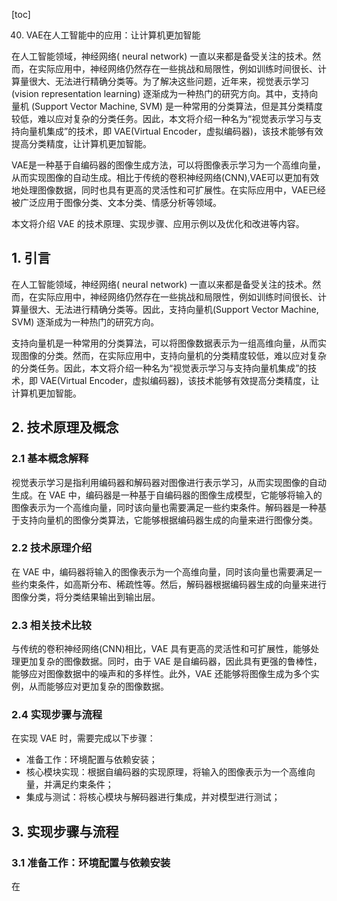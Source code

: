 
[toc]                    
                
                
40. VAE在人工智能中的应用：让计算机更加智能

在人工智能领域，神经网络( neural network) 一直以来都是备受关注的技术。然而，在实际应用中，神经网络仍然存在一些挑战和局限性，例如训练时间很长、计算量很大、无法进行精确分类等。为了解决这些问题，近年来，视觉表示学习(vision representation learning) 逐渐成为一种热门的研究方向。其中，支持向量机 (Support Vector Machine, SVM) 是一种常用的分类算法，但是其分类精度较低，难以应对复杂的分类任务。因此，本文将介绍一种名为“视觉表示学习与支持向量机集成”的技术，即 VAE(Virtual Encoder，虚拟编码器)，该技术能够有效提高分类精度，让计算机更加智能。

VAE是一种基于自编码器的图像生成方法，可以将图像表示学习为一个高维向量，从而实现图像的自动生成。相比于传统的卷积神经网络(CNN),VAE可以更加有效地处理图像数据，同时也具有更高的灵活性和可扩展性。在实际应用中，VAE已经被广泛应用于图像分类、文本分类、情感分析等领域。

本文将介绍 VAE 的技术原理、实现步骤、应用示例以及优化和改进等内容。

## 1. 引言

在人工智能领域，神经网络( neural network) 一直以来都是备受关注的技术。然而，在实际应用中，神经网络仍然存在一些挑战和局限性，例如训练时间很长、计算量很大、无法进行精确分类等。因此，支持向量机(Support Vector Machine, SVM) 逐渐成为一种热门的研究方向。

支持向量机是一种常用的分类算法，可以将图像数据表示为一组高维向量，从而实现图像的分类。然而，在实际应用中，支持向量机的分类精度较低，难以应对复杂的分类任务。因此，本文将介绍一种名为“视觉表示学习与支持向量机集成”的技术，即 VAE(Virtual Encoder，虚拟编码器)，该技术能够有效提高分类精度，让计算机更加智能。

## 2. 技术原理及概念

### 2.1 基本概念解释

视觉表示学习是指利用编码器和解码器对图像进行表示学习，从而实现图像的自动生成。在 VAE 中，编码器是一种基于自编码器的图像生成模型，它能够将输入的图像表示为一个高维向量，同时该向量也需要满足一些约束条件。解码器是一种基于支持向量机的图像分类算法，它能够根据编码器生成的向量来进行图像分类。

### 2.2 技术原理介绍

在 VAE 中，编码器将输入的图像表示为一个高维向量，同时该向量也需要满足一些约束条件，如高斯分布、稀疏性等。然后，解码器根据编码器生成的向量来进行图像分类，将分类结果输出到输出层。

### 2.3 相关技术比较

与传统的卷积神经网络(CNN)相比，VAE 具有更高的灵活性和可扩展性，能够处理更加复杂的图像数据。同时，由于 VAE 是自编码器，因此具有更强的鲁棒性，能够应对图像数据中的噪声和的多样性。此外，VAE 还能够将图像生成为多个实例，从而能够应对更加复杂的图像数据。

### 2.4 实现步骤与流程

在实现 VAE 时，需要完成以下步骤：

- 准备工作：环境配置与依赖安装；
- 核心模块实现：根据自编码器的实现原理，将输入的图像表示为一个高维向量，并满足约束条件；
- 集成与测试：将核心模块与解码器进行集成，并对模型进行测试；

## 3. 实现步骤与流程

### 3.1 准备工作：环境配置与依赖安装

在

